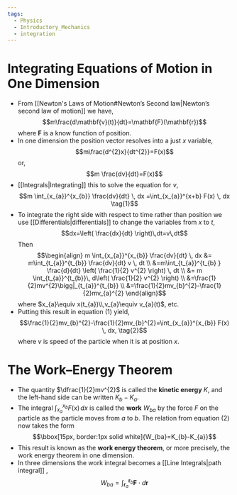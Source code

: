 ```yaml
---
tags:
  - Physics
  - Introductory_Mechanics
  - integration
---
```

# Integrating Equations of Motion in One Dimension
- From [[Newton's Laws of Motion#Newton’s Second law|Newton’s second law of motion]] we have, $$m\frac{d\mathbf{v}(t)}{dt}=\mathbf{F}(\mathbf{r})$$where $\mathbf{F}$ is a know function of position.
- In one dimension the position vector resolves into a just $x$ variable,$$m\frac{d^{2}x}{dt^{2}}=F(x)$$or,$$m \frac{dv}{dt}=F(x)$$
- [[Integrals|Integrating]] this to solve the equation for $v$,$$m \int_{x_{a}}^{x_{b}} \frac{dv}{dt} \, dx =\int_{x_{a}}^{x+b} F(x) \, dx \tag{1}$$
- To integrate the right side with respect to time rather than position we use [[Differentials|differentials]] to change the variables from $x$ to $t$,$$dx=\left( \frac{dx}{dt} \right)\,dt=v\,dt$$Then $$\begin{align}
m \int_{x_{a}}^{x_{b}} \frac{dv}{dt}  \, dx &= m\int_{t_{a}}^{t_{b}} \frac{dv}{dt} v \, dt \\
&=m\int_{t_{a}}^{t_{b} }  \frac{d}{dt} \left( \frac{1}{2} v^{2} \right) \, dt  \\
&= m \int_{t_{a}}^{t_{b}}\, d\left( \frac{1}{2} v^{2} \right)  \\
&=\frac{1}{2}mv^{2}\bigg|_{t_{a}}^{t_{b}} \\
&=\frac{1}{2}mv_{b}^{2}-\frac{1}{2}mv_{a}^{2}
\end{align}$$where $x_{a}\equiv x(t_{a})\\,v_{a}\equiv v_{a}(t)$, etc.
- Putting this result in equation $(1)$ yield,$$\frac{1}{2}mv_{b}^{2}-\frac{1}{2}mv_{b}^{2}=\int_{x_{a}}^{x_{b}} F(x) \, dx, \tag{2}$$where $v$ is speed of the particle when it is at position $x$.
# The Work–Energy Theorem 
- The quantity $\dfrac{1}{2}mv^{2}$ is called the **kinetic energy** $K$, and the left-hand side can be written $K_{b}-K_{a}$. 
- The integral $\int_{x_{a}}^{x_{b}} F(x) \, dx$ is called the **work** $W_{ba}$ by the force $F$ on the particle as the particle moves from $a$ to $b$. The relation from equation $(2)$ now takes the form $$\bbox[15px, border:1px solid white]{W_{ba}=K_{b}-K_{a}}$$
- This result is known as the **work energy theorem**, or more precisely, the work energy theorem in one dimension. 
- In three dimensions the work integral becomes a [[Line Integrals|path integral]] ,$$W_{ba}= \int_{\mathbf{r}_{a}}^{\mathbf{r}_{b}} \mathbf{F} \cdot d\mathbf{r} $$